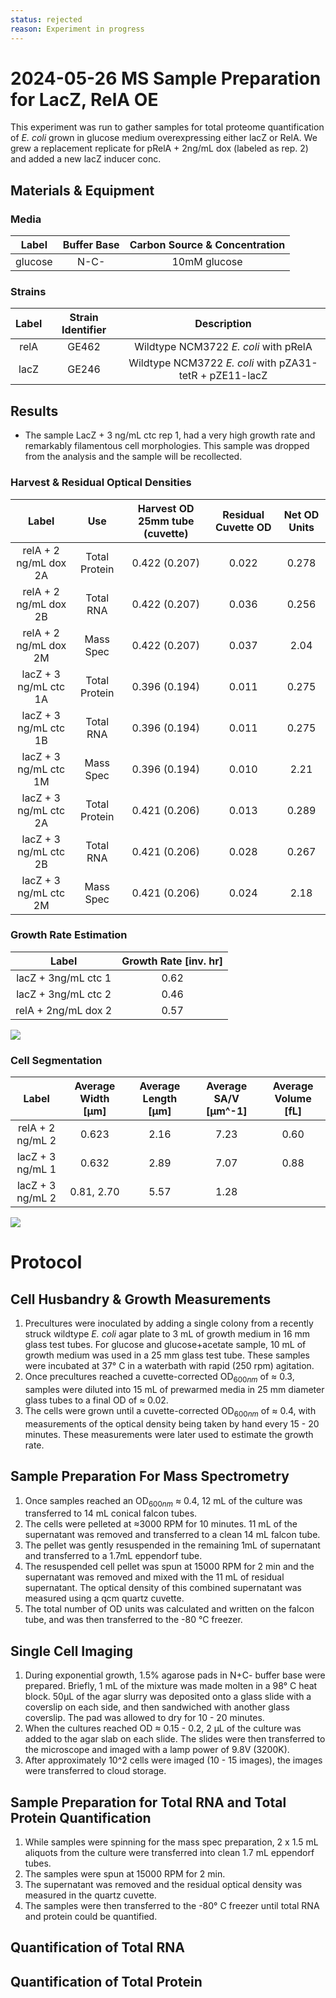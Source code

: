 ```yaml
---
status: rejected
reason: Experiment in progress
---
```


# 2024-05-26 MS Sample Preparation for LacZ, RelA OE
This experiment was run to gather samples for total proteome quantification of 
*E. coli* grown in glucose medium overexpressing either lacZ or RelA. We grew 
a replacement replicate for pRelA + 2ng/mL dox (labeled as rep. 2) and added a
new lacZ inducer conc. 


## Materials & Equipment
### Media

| **Label** | **Buffer Base** | **Carbon Source & Concentration** |
|:--:|:--:|:--:|
| glucose | N-C- | 10mM glucose|


### Strains
|**Label**|**Strain Identifier**|**Description**|
|:--:|:--:|:--:|
|relA | GE462 | Wildtype NCM3722 *E. coli* with pRelA|
|lacZ | GE246 | Wildtype NCM3722 *E. coli* with pZA31-tetR + pZE11-lacZ|

## Results
* The sample LacZ + 3 ng/mL ctc rep 1, had a very high growth rate and remarkably filamentous cell morphologies. This sample was dropped from the analysis and the sample will be recollected. 

### Harvest & Residual Optical Densities
|**Label**| **Use**| **Harvest OD 25mm tube (cuvette)**| **Residual Cuvette OD**| **Net OD Units**|
|:--:|:--:|:--:|:--:|:--:|
| relA + 2 ng/mL dox 2A | Total Protein | 0.422 (0.207) | 0.022 | 0.278 |
| relA + 2 ng/mL dox 2B | Total RNA | 0.422 (0.207) | 0.036 | 0.256 |
| relA + 2 ng/mL dox 2M | Mass Spec | 0.422 (0.207) | 0.037 | 2.04 |
| lacZ + 3 ng/mL ctc 1A | Total Protein | 0.396 (0.194) | 0.011 | 0.275 |
| lacZ + 3 ng/mL ctc 1B | Total RNA | 0.396 (0.194) | 0.011 | 0.275 |
| lacZ + 3 ng/mL ctc 1M | Mass Spec | 0.396 (0.194) | 0.010 | 2.21 |
| lacZ + 3 ng/mL ctc 2A | Total Protein | 0.421 (0.206) | 0.013| 0.289|
| lacZ + 3 ng/mL ctc 2B | Total RNA | 0.421 (0.206) | 0.028| 0.267|
| lacZ + 3 ng/mL ctc 2M | Mass Spec  | 0.421 (0.206) | 0.024 | 2.18|

### Growth Rate Estimation
|**Label** | **Growth Rate [inv. hr]** |
|:--:|:--:|
| lacZ + 3ng/mL ctc 1 | 0.62 |
| lacZ + 3ng/mL ctc 2 | 0.46 |
| relA + 2ng/mL dox 2 | 0.57 |

![](viz/2024-05-26_r1_growth_curves.png)

### Cell Segmentation
|**Label**| **Average Width [µm]** | **Average Length [µm]** | **Average SA/V [µm^-1]** | **Average Volume [fL]**|
|:--:|:--:|:--:|:--:|:--:|
| relA + 2 ng/mL 2 | 0.623 | 2.16| 7.23| 0.60|
| lacZ + 3 ng/mL 1 | 0.632 | 2.89 | 7.07 | 0.88 |
| lacZ + 3 ng/mL 2 | 0.81, 2.70 | 5.57 | 1.28 |


![](./viz/2024-05-26_r1_size_cdfs.png)

# Protocol
## Cell Husbandry & Growth Measurements
1. Precultures were inoculated by adding a single colony from a recently struck 
wildtype *E. coli* agar plate to 3 mL of growth medium in 16 mm glass test tubes.
For glucose and glucose+acetate sample, 10 mL of growth medium was used in a 25 mm 
glass test tube. These samples were incubated at 37° C in a waterbath with rapid (250 rpm) agitation.
2. Once precultures reached a cuvette-corrected OD$_{600nm}$ of ≈ 0.3, samples 
were diluted into 15 mL of prewarmed media in 25 mm diameter glass tubes to a final
OD of ≈ 0.02.
3. The cells were grown until a cuvette-corrected OD$_{600nm}$ of ≈ 0.4, with 
measurements of the optical density being taken by hand every 15 - 20 minutes. These 
measurements were later used to estimate the growth rate. 

## Sample Preparation For Mass Spectrometry
1. Once samples reached an OD$_{600nm}$ ≈ 0.4, 12 mL of the culture was transferred 
to 14 mL conical falcon tubes. 
2. The cells were pelleted at ≈3000 RPM for 10 minutes. 11 mL of the supernatant 
was removed and transferred to a clean 14 mL falcon tube. 
3. The pellet was gently resuspended in the remaining 1mL of supernatant and transferred
to a 1.7mL eppendorf tube.
4. The resuspended cell pellet was spun at 15000 RPM for 2 min and the supernatant 
was removed and mixed with the 11 mL of residual supernatant.  The optical density 
of this combined supernatant was measured using a qcm quartz cuvette.
5. The total number of OD units was calculated and written on the falcon tube, 
and was then transferred to the -80 °C freezer. 

## Single Cell Imaging 
1. During exponential growth, 1.5% agarose pads in N+C- buffer base were prepared. 
Briefly, 1 mL of the mixture was made molten in a 98° C heat block. 50µL of the
agar slurry was deposited onto a glass slide with a coverslip on each side, and 
then sandwiched with another glass coverslip. The pad was allowed to dry for 10 - 
20 minutes.
2. When the cultures reached OD ≈ 0.15 - 0.2, 2 µL of the culture was added 
to  the agar slab on each slide. The slides were then transferred to the 
microscope and imaged with a lamp power of 9.8V (3200K).
3. After approximately 10^2 cells were imaged (10 - 15 images), the images were 
transferred to cloud storage.

## Sample Preparation for Total RNA and Total Protein Quantification 
1. While samples were spinning for the mass spec preparation, 2 x 1.5 mL aliquots 
from the culture were transferred into clean 1.7 mL eppendorf tubes.  
2. The samples were spun at 15000 RPM for 2 min. 
3. The supernatant was removed and the residual optical density was measured 
in the quartz cuvette. 
4. The samples were then transferred to the -80° C freezer until total RNA 
and protein could be quantified. 

## Quantification of Total RNA


## Quantification of Total Protein